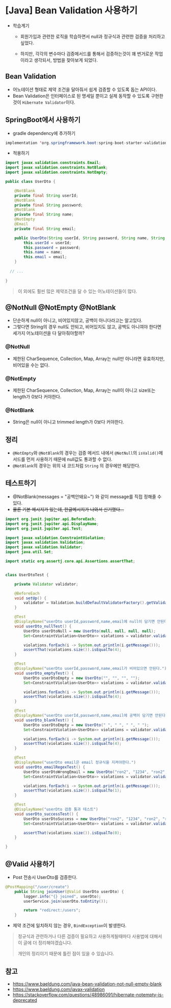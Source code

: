 # [Java] Bean Validation 사용하기



* 학습계기

  * 회원가입과 관련한 로직을 학습하면서  null과 정규식과 관련한 검증을 처리하고 싶었다.

  * 하지만, 각각의 변수마다 검증메서드를 통해서 검증하는것이 꽤 번거로운 작업이라고 생각되서, 방법을 찾아보게 되었다.

    

## Bean Validation

* 어노테이션 형태로 제약 조건을 달아줘서 쉽게 검증할 수 있도록 돕는 API이다.
* Bean Validation은 인터페이스로 된 명세일 뿐이고 실제 동작할 수 있도록 구현한 것이 `Hibernate Validator`이다.

## SpringBoot에서 사용하기

* gradle dependency에 추가하기

```java
implementation 'org.springframework.boot:spring-boot-starter-validation'
```

* 적용하기 

```java
import javax.validation.constraints.Email;
import javax.validation.constraints.NotBlank;
import javax.validation.constraints.NotEmpty;

public class UserDto {

    @NotBlank
    private final String userId;
    @NotBlank
    private final String password;
    @NotBlank
    private final String name;
    @NotEmpty
    @Email
    private final String email;

    public UserDto(String userId, String password, String name, String email) {
        this.userId = userId;
        this.password = password;
        this.name = name;
        this.email = email;
    }
  
  // ...
  
} 
```



> 이 외에도 훨씬 많은 제약조건을 달 수 있는 어노테이션들이 많다.



## @NotNull @NotEmpty @NotBlank

* 단순하게 null이 아니고, 비어있지않고, 공백이 아니다라고는 알고있다.
* 그렇다면 String의 경우 null도 안되고, 비어있지도 않고, 공백도 아니여야 한다면 세가지 어노테이션을 다 달아줘야할까?



### @NotNull

* 제한된 CharSequence, Collection, Map, Array는 null만 아니라면 유효하지만, 비어있을 수는 없다.

### @NotEmpty

* 제한된 CharSequence, Collection, Map, Array는 null이 아니고 size또는 length가 0보다 커야한다.

### @NotBlank

* String은 null이 아니고 trimmed length가 0보다 커야한다.



## 정리

* `@NotEmpty`와 `@NotBlank`의 경우는 검증 메서드 내에서 `@NotNull`의 `isValid()`메서드를 먼저 사용하기 때문에 null값도 통과할 수 없다.
* `@NotBlank`의 경우는 위의 내 코드처럼 `String` 의 경우에만 해당한다.



## 테스트하기

* @NotBlank(messages = "공백안돼요~") 와 같이 message를 직접 정해줄 수 있다.
* ~~물론 기본 메시지가 있는데, 한글메시지가 나와서 신기했다...~~

```java
import org.junit.jupiter.api.BeforeEach;
import org.junit.jupiter.api.DisplayName;
import org.junit.jupiter.api.Test;

import javax.validation.ConstraintViolation;
import javax.validation.Validation;
import javax.validation.Validator;
import java.util.Set;

import static org.assertj.core.api.Assertions.assertThat;


class UserDtoTest {

    private Validator validator;

    @BeforeEach
    void setUp() {
        validator = Validation.buildDefaultValidatorFactory().getValidator();
    }

    @Test
    @DisplayName("userDto userId,password,name,email에 null이 담기면 안된다.")
    void userDto_nullTest() {
        UserDto userDtoNull = new UserDto(null, null, null, null);
        Set<ConstraintViolation<UserDto>> violations = validator.validate(userDtoNull);

        violations.forEach(i -> System.out.println(i.getMessage()));
        assertThat(violations.size()).isEqualTo(4);
    }

    @Test
    @DisplayName("userDto userId,password,name,email가 비어있으면 안된다.")
    void userDto_emptyTest() {
        UserDto userDtoEmpty = new UserDto("", "", "", "");
        Set<ConstraintViolation<UserDto>> violations = validator.validate(userDtoEmpty);

        violations.forEach(i -> System.out.println(i.getMessage()));
        assertThat(violations.size()).isEqualTo(4);
    }

    @Test
    @DisplayName("userDto userId,password,name,email에 공백이 담기면 안된다.")
    void userDto_blankTest() {
        UserDto userDtoEmpty = new UserDto(" ", " ", " ", " ");
        Set<ConstraintViolation<UserDto>> violations = validator.validate(userDtoEmpty);

        violations.forEach(i -> System.out.println(i.getMessage()));
        assertThat(violations.size()).isEqualTo(4);
    }

    @Test
    @DisplayName("userDto email은 email 정규식을 지켜야한다.")
    void userDto_emailRegexTest() {
        UserDto userDtoWrongEmail = new UserDto("ron2", "1234", "ron2", "failEmail");
        Set<ConstraintViolation<UserDto>> violations = validator.validate(userDtoWrongEmail);

        violations.forEach(i -> System.out.println(i.getMessage()));
        assertThat(violations.size()).isEqualTo(1);
    }

    @Test
    @DisplayName("userDto 검증 통과 테스트")
    void userDto_successTest() {
        UserDto userDtoSuccess = new UserDto("ron2", "1234", "ron2", "ron2@gmail.com");
        Set<ConstraintViolation<UserDto>> violations = validator.validate(userDtoSuccess);

        assertThat(violations.size()).isEqualTo(0);
    }

}

```



## @Valid 사용하기

* Post 전송시 UserDto를 검증한다.

```java
@PostMapping("/user/create")
    public String joinUser(@Valid UserDto userDto) {
        logger.info("{} joined", userDto);
        userService.join(userDto.toEntity());

        return "redirect:/users";
    }
```

* 제약 조건에 일치하지 않는 경우, `BindException`이 발생한다.





> 정규식과 관련하거나 다른 검증이 필요하고 사용하게될때마다 사용법에 대해서 이 글에 더 정리해야겠습니다. 
>
> 개인의 정리이기 때문에 틀린 점이 있을 수 있습니다. 

## 참고

* https://www.baeldung.com/java-bean-validation-not-null-empty-blank
* https://www.baeldung.com/javax-validation
* https://stackoverflow.com/questions/48986091/hibernate-notempty-is-deprecated